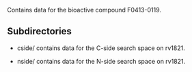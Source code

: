 Contains data for the bioactive compound F0413-0119.

## Subdirectories

- cside/ contains data for the C-side search space on rv1821.

- nside/ contains data for the N-side search space on rv1821.

